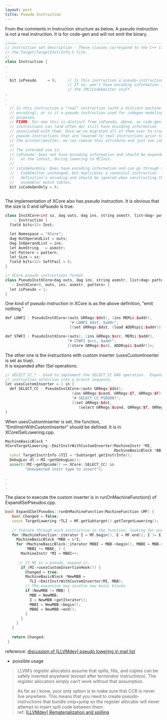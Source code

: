 ```yaml
---
layout: post
title: Pseudo Instruction
---
```


From the comments in Instruction structure as below, A pseudo instruction is not a real instruction. 
It is for code-gen and will not emit the binary.  

``` C++
//===----------------------------------------------------------------------===//
// Instruction set description - These classes correspond to the C++ classes in
// the Target/TargetInstrInfo.h file.
//
class Instruction {
.
.
.
  bit isPseudo     = 0;     // Is this instruction a pseudo-instruction?
                            // If so, won't have encoding information for
                            // the [MC]CodeEmitter stuff.
.
.
.
  // Is this instruction a "real" instruction (with a distinct machine
  // encoding), or is it a pseudo instruction used for codegen modeling
  // purposes.
  // FIXME: For now this is distinct from isPseudo, above, as code-gen-only
  // instructions can (and often do) still have encoding information
  // associated with them. Once we've migrated all of them over to true 
  // pseudo-instructions that are lowered to real instructions prior to
  // the printer/emitter, we can remove this attribute and just use isPseudo.
  //
  // The intended use is:
  // isPseudo: Does not have encoding information and should be expanded,
  //   at the latest, during lowering to MCInst.
  //
  // isCodeGenOnly: Does have encoding information and can go through to the
  //   CodeEmitter unchanged, but duplicates a canonical instruction
  //   definition's encoding and should be ignored when constructing the
  //   assembler match tables.
  bit isCodeGenOnly = 0; 
  
```

The implementation of XCore also has pseudo instruction. It is obvious that the size is 0 and isPsuedo is true.  

``` C++
class InstXCore<int sz, dag outs, dag ins, string asmstr, list<dag> pattern>
    : Instruction {
  field bits<32> Inst;

  let Namespace = "XCore";
  dag OutOperandList = outs;
  dag InOperandList = ins;
  let AsmString   = asmstr;
  let Pattern = pattern;
  let Size = sz;
  field bits<32> SoftFail = 0;
}

// XCore pseudo instructions format                                                                                                                                                  
class PseudoInstXCore<dag outs, dag ins, string asmstr, list<dag> pattern>
   : InstXCore<0, outs, ins, asmstr, pattern> {
  let isPseudo = 1;
}
```

One kind of pseudo instruction in XCore is as the above definition, "emit nothing."  

``` C++
def LDWFI : PseudoInstXCore<(outs GRRegs:$dst), (ins MEMii:$addr),
                             "# LDWFI $dst, $addr",
                             [(set GRRegs:$dst, (load ADDRspii:$addr))]>;

def STWFI : PseudoInstXCore<(outs), (ins GRRegs:$src, MEMii:$addr),
                            "# STWFI $src, $addr",
                            [(store GRRegs:$src, ADDRspii:$addr)]>;                                                                                                                  
```

The other one is the instructions with custom inserter (usesCustomInserter is set as true).  
It is expanded after ISel operations. 

``` C++
// SELECT_CC_* - Used to implement the SELECT_CC DAG operation.  Expanded after
// instruction selection into a branch sequence.
let usesCustomInserter = 1 in {
  def SELECT_CC : PseudoInstXCore<(outs GRRegs:$dst),
                              (ins GRRegs:$cond, GRRegs:$T, GRRegs:$F),
                              "# SELECT_CC PSEUDO!",
                              [(set GRRegs:$dst,
                                 (select GRRegs:$cond, GRRegs:$T, GRRegs:$F))]>;
}

```

When usesCustomInserter is set, the function, "EmitInstrWithCustomInserter" should be defined.
It is in XCoreISelLowering.cpp.

``` C++
MachineBasicBlock *
XCoreTargetLowering::EmitInstrWithCustomInserter(MachineInstr *MI, 
                                                 MachineBasicBlock *BB) const {
  const TargetInstrInfo &TII = *Subtarget.getInstrInfo();
  DebugLoc dl = MI->getDebugLoc();
  assert((MI->getOpcode() == XCore::SELECT_CC) &&
         "Unexpected instr type to insert");
                    
.
.
.
```

The place to execute the custom inserter is in runOnMachineFunction() of ExpandISelPseudos.cpp.

``` C++
bool ExpandISelPseudos::runOnMachineFunction(MachineFunction &MF) {
   bool Changed = false;
   const TargetLowering *TLI = MF.getSubtarget().getTargetLowering();
 
   // Iterate through each instruction in the function, looking for pseudos.
   for (MachineFunction::iterator I = MF.begin(), E = MF.end(); I != E; ++I) {
     MachineBasicBlock *MBB = &*I;
     for (MachineBasicBlock::iterator MBBI = MBB->begin(), MBBE = MBB->end();
          MBBI != MBBE; ) {
       MachineInstr *MI = MBBI++;
 
      // If MI is a pseudo, expand it.
       if (MI->usesCustomInsertionHook()) {
         Changed = true;
         MachineBasicBlock *NewMBB =
           TLI->EmitInstrWithCustomInserter(MI, MBB);
         // The expansion may involve new basic blocks.
         if (NewMBB != MBB) {
           MBB = NewMBB;
           I = NewMBB->getIterator();
           MBBI = NewMBB->begin();
           MBBE = NewMBB->end();
         }
       }
     }
   }
 
   return Changed;
 }

```

reference: [discussion of [LLVMdev] pseudo lowering in mail list](https://groups.google.com/forum/#!topic/llvm-dev/r3Djh59uh24)

* possible usage  

> LLVM’s register allocators assume that spills, fills, and copies can be safely inserted anywhere (except after terminator instructions). The register allocators simply can’t work without that assumption.
> 
> As far as I know, your only option is to make sure that CCR is never live anywhere. This means that you need to create pseudo-instructions that bundle cmp+jump so the register allocator will never attempt to insert spill code between them.  
> ref: [[LLVMdev] Rematerialization and spilling](http://lists.llvm.org/pipermail/llvm-dev/2013-June/062630.html)
